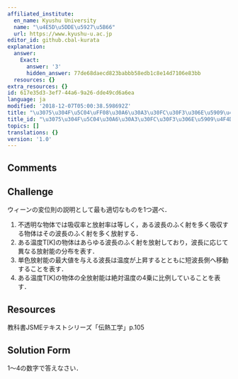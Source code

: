```yaml
---
affiliated_institute:
  en_name: Kyushu University
  name: "\u4E5D\u5DDE\u5927\u5B66"
  url: https://www.kyushu-u.ac.jp
editor_id: github.cbal-kurata
explanation:
  answer:
    Exact:
      answer: '3'
      hidden_answer: 77de68daecd823babbb58edb1c8e14d7106e83bb
  resources: {}
extra_resources: {}
id: 617e35d3-3ef7-44a6-9a26-dde49cd6a6ea
language: ja
modified: '2018-12-07T05:00:38.598692Z'
title: "\u3075\u304F\u5C04\uFF08\u30A6\u30A3\u30FC\u30F3\u306E\u5909\u4F4D\u5247\uFF09"
title_id: "\u3075\u304F\u5C04\u30A6\u30A3\u30FC\u30F3\u306E\u5909\u4F4D\u5247"
topics: []
translations: {}
version: '1.0'
---
```


## Comments



## Challenge
ウィーンの変位則の説明として最も適切なものを1つ選べ．
1. 不透明な物体では吸収率と放射率は等しく，ある波長のふく射を多く吸収する物体はその波長のふく射を多く放射する．
2. ある温度T[K]の物体はあらゆる波長のふく射を放射しており，波長に応じて異なる放射能の分布を表す．
3. 単色放射能の最大値を与える波長は温度が上昇するとともに短波長側へ移動することを表す．
4. ある温度T[K]の物体の全放射能は絶対温度の4乗に比例していることを表す．



## Resources
教科書JSMEテキストシリーズ「伝熱工学」p.105


## Solution Form
1〜4の数字で答えなさい．



